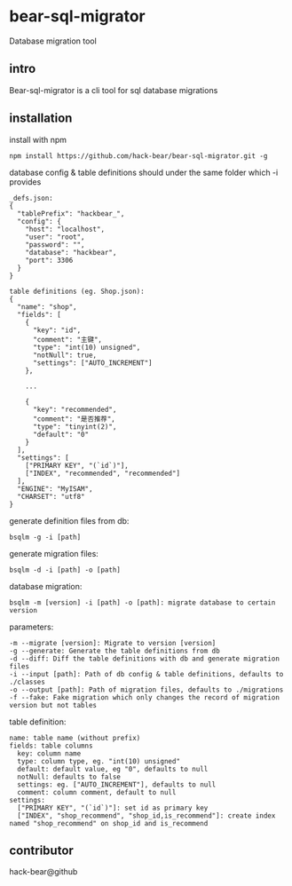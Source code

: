 # bear-sql-migrator

Database migration tool

## intro

Bear-sql-migrator is a cli tool for sql database migrations

## installation

install with npm

```
npm install https://github.com/hack-bear/bear-sql-migrator.git -g
```

database config & table definitions should under the same folder which -i provides
```
_defs.json:
{
  "tablePrefix": "hackbear_",
  "config": {
    "host": "localhost",
    "user": "root",
    "password": "",
    "database": "hackbear",
    "port": 3306
  }
}

table definitions (eg. Shop.json):
{
  "name": "shop",
  "fields": [
    {
      "key": "id",
      "comment": "主键",
      "type": "int(10) unsigned",
      "notNull": true,
      "settings": ["AUTO_INCREMENT"]
    },

    ...

    {
      "key": "recommended",
      "comment": "是否推荐",
      "type": "tinyint(2)",
      "default": "0"
    }
  ],
  "settings": [
    ["PRIMARY KEY", "(`id`)"],
    ["INDEX", "recommended", "recommended"]
  ],
  "ENGINE": "MyISAM",
  "CHARSET": "utf8"
}

```

generate definition files from db:
```
bsqlm -g -i [path]
```

generate migration files:
```
bsqlm -d -i [path] -o [path]
```

database migration:
```
bsqlm -m [version] -i [path] -o [path]: migrate database to certain version
```

parameters:
```
-m --migrate [version]: Migrate to version [version]
-g --generate: Generate the table definitions from db
-d --diff: Diff the table definitions with db and generate migration files
-i --input [path]: Path of db config & table definitions, defaults to ./classes
-o --output [path]: Path of migration files, defaults to ./migrations
-f --fake: Fake migration which only changes the record of migration version but not tables
```

table definition:
```
name: table name (without prefix)
fields: table columns
  key: column name
  type: column type, eg. "int(10) unsigned"
  default: default value, eg "0", defaults to null
  notNull: defaults to false
  settings: eg. ["AUTO_INCREMENT"], defaults to null
  comment: column comment, default to null
settings: 
  ["PRIMARY KEY", "(`id`)"]: set id as primary key
  ["INDEX", "shop_recommend", "shop_id,is_recommend"]: create index named "shop_recommend" on shop_id and is_recommend
```

## contributor

hack-bear@github
